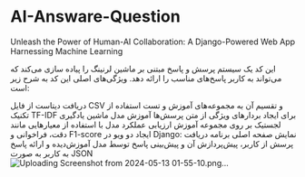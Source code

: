 # AI-Answare-Question
Unleash the Power of Human-AI Collaboration: A Django-Powered Web App Harnessing Machine Learning

این کد یک سیستم پرسش و پاسخ مبتنی بر ماشین لرنینگ را پیاده سازی می‌کند که می‌تواند به کاربر پاسخ‌های مناسب را ارائه دهد. ویژگی‌های اصلی این کد به شرح زیر است:

دریافت دیتاست از فایل CSV و تقسیم آن به مجموعه‌های آموزش و تست
استفاده از تکنیک TF-IDF برای ایجاد بردارهای ویژگی از متن پرسش‌ها
آموزش مدل ماشین یادگیری لجستیک بر روی مجموعه آموزش
ارزیابی عملکرد مدل با استفاده از معیارهایی مانند دقت، فراخوانی و F1-score
ایجاد دو ویو در Django:
نمایش صفحه اصلی برنامه
دریافت پرسش از کاربر، پیش‌پردازش آن و پیش‌بینی پاسخ توسط مدل آموزش‌دیده و ارائه پاسخ به کاربر به صورت JSON
![Uploading Screenshot from 2024-05-13 01-55-10.png…]()
